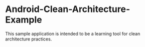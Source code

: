 # Android-Clean-Architecture-Example
This sample application is intended to be a learning tool for clean architecture practices.

